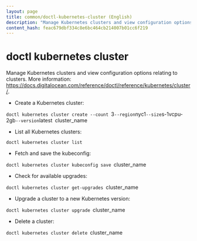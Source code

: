 ```yaml
---
layout: page
title: common/doctl-kubernetes-cluster (English)
description: "Manage Kubernetes clusters and view configuration options relating to clusters."
content_hash: feac679dbf334c8e6bc464cb214007b01cc6f219
---
```

# doctl kubernetes cluster

Manage Kubernetes clusters and view configuration options relating to clusters.
More information: <https://docs.digitalocean.com/reference/doctl/reference/kubernetes/cluster/>.

- Create a Kubernetes cluster:

`doctl kubernetes cluster create --count `<span class="tldr-var badge badge-pill bg-dark-lm bg-white-dm text-white-lm text-dark-dm font-weight-bold">3</span>` --region `<span class="tldr-var badge badge-pill bg-dark-lm bg-white-dm text-white-lm text-dark-dm font-weight-bold">nyc1</span>` --size `<span class="tldr-var badge badge-pill bg-dark-lm bg-white-dm text-white-lm text-dark-dm font-weight-bold">s-1vcpu-2gb</span>` --version `<span class="tldr-var badge badge-pill bg-dark-lm bg-white-dm text-white-lm text-dark-dm font-weight-bold">latest</span>` `<span class="tldr-var badge badge-pill bg-dark-lm bg-white-dm text-white-lm text-dark-dm font-weight-bold">cluster_name</span>

- List all Kubernetes clusters:

`doctl kubernetes cluster list`

- Fetch and save the kubeconfig:

`doctl kubernetes cluster kubeconfig save `<span class="tldr-var badge badge-pill bg-dark-lm bg-white-dm text-white-lm text-dark-dm font-weight-bold">cluster_name</span>

- Check for available upgrades:

`doctl kubernetes cluster get-upgrades `<span class="tldr-var badge badge-pill bg-dark-lm bg-white-dm text-white-lm text-dark-dm font-weight-bold">cluster_name</span>

- Upgrade a cluster to a new Kubernetes version:

`doctl kubernetes cluster upgrade `<span class="tldr-var badge badge-pill bg-dark-lm bg-white-dm text-white-lm text-dark-dm font-weight-bold">cluster_name</span>

- Delete a cluster:

`doctl kubernetes cluster delete `<span class="tldr-var badge badge-pill bg-dark-lm bg-white-dm text-white-lm text-dark-dm font-weight-bold">cluster_name</span>
